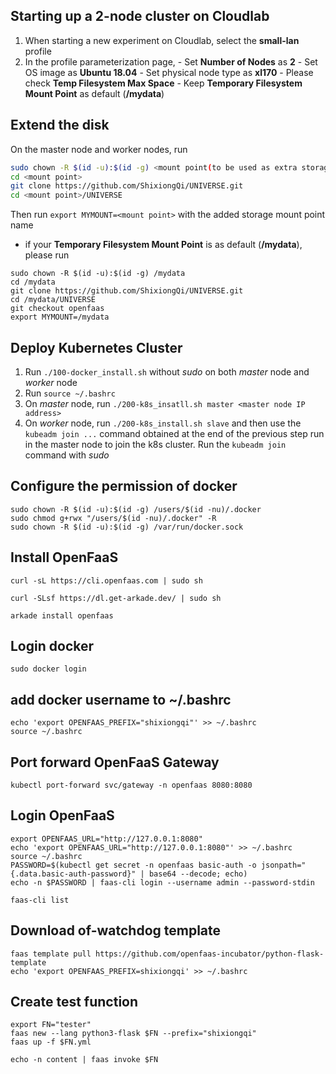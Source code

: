 ## Starting up a 2-node cluster on Cloudlab 
1. When starting a new experiment on Cloudlab, select the **small-lan** profile
2. In the profile parameterization page, 
        - Set **Number of Nodes** as **2**
        - Set OS image as **Ubuntu 18.04**
        - Set physical node type as **xl170**
        - Please check **Temp Filesystem Max Space**
        - Keep **Temporary Filesystem Mount Point** as default (**/mydata**)

## Extend the disk
On the master node and worker nodes, run
```bash
sudo chown -R $(id -u):$(id -g) <mount point(to be used as extra storage)>
cd <mount point>
git clone https://github.com/ShixiongQi/UNIVERSE.git
cd <mount point>/UNIVERSE
```
Then run `export MYMOUNT=<mount point>` with the added storage mount point name

- if your **Temporary Filesystem Mount Point** is as default (**/mydata**), please run
```
sudo chown -R $(id -u):$(id -g) /mydata
cd /mydata
git clone https://github.com/ShixiongQi/UNIVERSE.git
cd /mydata/UNIVERSE
git checkout openfaas
export MYMOUNT=/mydata
```

## Deploy Kubernetes Cluster
1. Run `./100-docker_install.sh` without *sudo* on both *master* node and *worker* node
2. Run `source ~/.bashrc`
3. On *master* node, run `./200-k8s_insatll.sh master <master node IP address>`
4. On *worker* node, run `./200-k8s_install.sh slave` and then use the `kubeadm join ...` command obtained at the end of the previous step run in the master node to join the k8s cluster. Run the `kubeadm join` command with *sudo*

## Configure the permission of docker
```
sudo chown -R $(id -u):$(id -g) /users/$(id -nu)/.docker
sudo chmod g+rwx "/users/$(id -nu)/.docker" -R
sudo chown -R $(id -u):$(id -g) /var/run/docker.sock
```

## Install OpenFaaS
```
curl -sL https://cli.openfaas.com | sudo sh

curl -SLsf https://dl.get-arkade.dev/ | sudo sh

arkade install openfaas
```

## Login docker
```
sudo docker login
```

## add docker username to ~/.bashrc
```
echo 'export OPENFAAS_PREFIX="shixiongqi"' >> ~/.bashrc
source ~/.bashrc
```

## Port forward OpenFaaS Gateway
```
kubectl port-forward svc/gateway -n openfaas 8080:8080
```

## Login OpenFaaS
```
export OPENFAAS_URL="http://127.0.0.1:8080"
echo 'export OPENFAAS_URL="http://127.0.0.1:8080"' >> ~/.bashrc 
source ~/.bashrc
PASSWORD=$(kubectl get secret -n openfaas basic-auth -o jsonpath="{.data.basic-auth-password}" | base64 --decode; echo)
echo -n $PASSWORD | faas-cli login --username admin --password-stdin

faas-cli list
```

## Download of-watchdog template
```
faas template pull https://github.com/openfaas-incubator/python-flask-template
echo 'export OPENFAAS_PREFIX=shixiongqi' >> ~/.bashrc
```

## Create test function
```
export FN="tester"
faas new --lang python3-flask $FN --prefix="shixiongqi"
faas up -f $FN.yml

echo -n content | faas invoke $FN
```